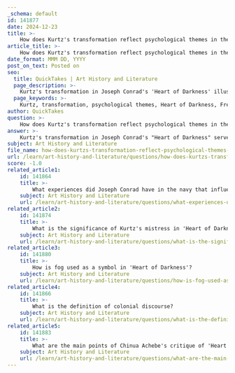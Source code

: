 ```yaml
---
_schema: default
id: 141877
date: 2024-12-23
title: >-
    How does Kurtz's transformation reflect psychological themes in the novel?
article_title: >-
    How does Kurtz's transformation reflect psychological themes in the novel?
date_format: MMM DD, YYYY
post_on_text: Posted on
seo:
  title: QuickTakes | Art History and Literature
  page_description: >-
    Kurtz's transformation in Joseph Conrad's 'Heart of Darkness' illustrates complex psychological themes through Freudian theory, examining the struggle between civilization and savagery, moral ambiguity, and the impact of colonialism on the human psyche.
  page_keywords: >-
    Kurtz, transformation, psychological themes, Heart of Darkness, Freudian theory, id, ego, superego, madness, human nature, colonialism, morality, primal environment, moral ambiguity, psychological crisis, evil, darkness, imperialism
author: QuickTakes
question: >-
    How does Kurtz's transformation reflect psychological themes in the novel?
answer: >-
    Kurtz's transformation in Joseph Conrad's "Heart of Darkness" serves as a profound reflection of psychological themes, particularly through the lens of Freudian theory. As Kurtz descends into madness, his character embodies the struggle between the id, ego, and superego, illustrating the complexities of human nature and the impact of colonialism on the psyche.\n\nInitially, Kurtz is portrayed as a man of great talent and ambition, celebrated for his abilities and ideals. However, as he immerses himself in the primal environment of the Congo, he sheds the veneer of civilization, revealing the darker aspects of his personality. The jungle acts as a metaphorical space where Kurtz's moral compass disintegrates, leading him to exploit the native population and indulge in unrestrained desires. This descent into savagery highlights the theme of moral ambiguity that permeates the novella.\n\nFrom a psychological perspective, Kurtz's behavior can be analyzed through Freud's theory of the psyche. At different points in the narrative, various aspects of his psyche gain dominance. The id, representing primal instincts and desires, becomes increasingly influential as Kurtz succumbs to the allure of power and control in the wilderness. Conversely, the superego, which embodies moral standards and societal expectations, diminishes, leading to his moral degradation. This internal conflict culminates in a profound psychological crisis, where Kurtz's identity fractures under the weight of his actions and the darkness he encounters.\n\nMoreover, Kurtz's transformation raises questions about the nature of evil and the capacity for darkness within all individuals. His character serves as a critique of European imperialism, exposing the hypocrisy and moral failings of colonial endeavors. The psychological themes in Kurtz's journey reflect not only his personal descent but also a broader commentary on the human condition and the inherent darkness that lies within.\n\nIn summary, Kurtz's transformation in "Heart of Darkness" is a complex interplay of psychological themes, illustrating the struggle between civilization and savagery, as well as the internal conflicts that arise from moral ambiguity and the impact of colonialism on the human psyche.
subject: Art History and Literature
file_name: how-does-kurtzs-transformation-reflect-psychological-themes-in-the-novel.md
url: /learn/art-history-and-literature/questions/how-does-kurtzs-transformation-reflect-psychological-themes-in-the-novel
score: -1.0
related_article1:
    id: 141864
    title: >-
        What experiences did Joseph Conrad have in the navy that influenced his writing?
    subject: Art History and Literature
    url: /learn/art-history-and-literature/questions/what-experiences-did-joseph-conrad-have-in-the-navy-that-influenced-his-writing
related_article2:
    id: 141874
    title: >-
        What is the significance of Kurtz's mistress in 'Heart of Darkness'?
    subject: Art History and Literature
    url: /learn/art-history-and-literature/questions/what-is-the-significance-of-kurtzs-mistress-in-heart-of-darkness
related_article3:
    id: 141880
    title: >-
        How is fog used as a symbol in 'Heart of Darkness'?
    subject: Art History and Literature
    url: /learn/art-history-and-literature/questions/how-is-fog-used-as-a-symbol-in-heart-of-darkness
related_article4:
    id: 141866
    title: >-
        What is the definition of colonial discourse?
    subject: Art History and Literature
    url: /learn/art-history-and-literature/questions/what-is-the-definition-of-colonial-discourse
related_article5:
    id: 141883
    title: >-
        What are the main points of Chinua Achebe's critique of 'Heart of Darkness'?
    subject: Art History and Literature
    url: /learn/art-history-and-literature/questions/what-are-the-main-points-of-chinua-achebes-critique-of-heart-of-darkness
---
```


&nbsp;